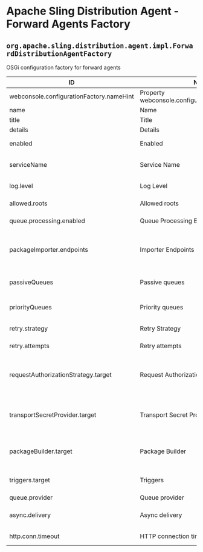 # Apache Sling Distribution Agent - Forward Agents Factory

## `org.apache.sling.distribution.agent.impl.ForwardDistributionAgentFactory`

OSGi configuration factory for forward agents

| ID  | Name | Required | Type | Default value | Description |
| --- | ---- | -------- | ---- | ------------- | ----------- |
| webconsole.configurationFactory.nameHint | Property webconsole.configurationFactory.nameHint | `true` | `String` | `[Agent name: {name}]` | Description for webconsole.configurationFactory.nameHint |
| name | Name | `true` | `String` | `null` | The name of the agent. |
| title | Title | `true` | `String` | `null` | The display friendly title of the agent. |
| details | Details | `true` | `String` | `null` | The display friendly details of the agent. |
| enabled | Enabled | `true` | `Boolean` | `[true]` | Whether or not to start the distribution agent. |
| serviceName | Service Name | `true` | `String` | `null` | The name of the service used to access the repository. If not set, the calling user ResourceResolver will be used |
| log.level | Log Level | `true` | `String` | `[info]` | The log level recorded in the transient log accessible via http. |
| allowed.roots | Allowed roots | `true` | `String` | `null` | If set the agent will allow only distribution requests under the specified roots. |
| queue.processing.enabled | Queue Processing Enabled | `true` | `Boolean` | `[true]` | Whether or not the distribution agent should process packages in the queues. |
| packageImporter.endpoints | Importer Endpoints | `true` | `String` | `null` | List of endpoints to which packages are sent (imported). The list can be given as a map in case a queue should be configured for each endpoint, e.g. queueName=http://... |
| passiveQueues | Passive queues | `true` | `String` | `null` | List of queues that should be disabled.These queues will gather all the packages until they are removed explicitly. |
| priorityQueues | Priority queues | `true` | `String` | `null` | List of priority queues that should used for specific paths.The selector format is  {queuePrefix}[|{mainQueueMatcher}]={pathMatcher}, e.g. french=/content/fr.* |
| retry.strategy | Retry Strategy | `true` | `String` | `[none]` | The strategy to apply after a certain number of failed retries. |
| retry.attempts | Retry attempts | `true` | `Integer` | `[100]` | The number of times to retry until the retry strategy is applied. |
| requestAuthorizationStrategy.target | Request Authorization Strategy | `true` | `String` | `[(name=default)]` | The target reference for the DistributionRequestAuthorizationStrategy used to authorize the access to distribution process,e.g. use target=(name=...) to bind to services by name. |
| transportSecretProvider.target | Transport Secret Provider | `true` | `String` | `[(name=default)]` | The target reference for the DistributionTransportSecretProvider used to obtain the credentials used for accessing the remote endpoints, e.g. use target=(name=...) to bind to services by name. |
| packageBuilder.target | Package Builder | `true` | `String` | `[(name=default)]` | The target reference for the DistributionPackageBuilder used to create distribution packages, e.g. use target=(name=...) to bind to services by name. |
| triggers.target | Triggers | `true` | `String` | `[(name=)]` | The target reference for DistributionTrigger used to trigger distribution, e.g. use target=(name=...) to bind to services by name. |
| queue.provider | Queue provider | `true` | `String` | `[jobs]` | The queue provider implementation. |
| async.delivery | Async delivery | `true` | `Boolean` | `[false]` | Whether or not to use a separate delivery queue to maximize transport throughput when queue has more than 100 items |
| http.conn.timeout | HTTP connection timeout | `true` | `Integer` | `[10]` | The connection timeout for HTTP requests (in seconds). |
